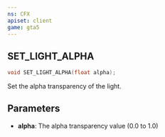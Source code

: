 ```yaml
---
ns: CFX
apiset: client
game: gta5
---
```

## SET_LIGHT_ALPHA

```c
void SET_LIGHT_ALPHA(float alpha);
```

Set the alpha transparency of the light.

## Parameters

* **alpha**: The alpha transparency value (0.0 to 1.0)
